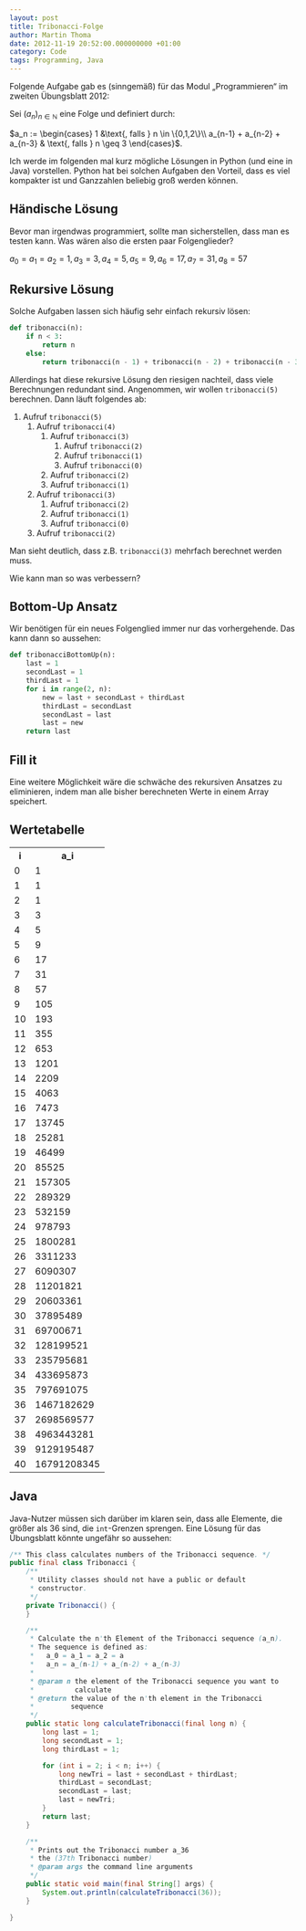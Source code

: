 ```yaml
---
layout: post
title: Tribonacci-Folge
author: Martin Thoma
date: 2012-11-19 20:52:00.000000000 +01:00
category: Code
tags: Programming, Java
---
```

Folgende Aufgabe gab es (sinngem&auml;&szlig;) f&uuml;r das Modul &bdquo;Programmieren&ldquo; im zweiten &Uuml;bungsblatt 2012:

Sei $(a_n)_{n \in \mathbb{N}}$ eine Folge und definiert durch:

$a_n := \begin{cases}
1 &\text{, falls } n \in \{0,1,2\}\\
a_{n-1} + a_{n-2} + a_{n-3} & \text{, falls } n \geq 3
\end{cases}$.

Ich werde im folgenden mal kurz m&ouml;gliche L&ouml;sungen in Python (und eine in Java) vorstellen. Python hat bei solchen Aufgaben den Vorteil, dass es viel kompakter ist und Ganzzahlen beliebig gro&szlig; werden k&ouml;nnen.

<h2>H&auml;ndische L&ouml;sung</h2>
Bevor man irgendwas programmiert, sollte man sicherstellen, dass man es testen kann. Was w&auml;ren also die ersten paar Folgenglieder?

$a_0 = a_1 = a_2 = 1, a_3 = 3, a_4 = 5, a_5 = 9, a_6 = 17, a_7 = 31, a_8 = 57$

<h2>Rekursive L&ouml;sung</h2>
Solche Aufgaben lassen sich h&auml;ufig sehr einfach rekursiv l&ouml;sen:

```python
def tribonacci(n):
    if n < 3:
        return n
    else:
        return tribonacci(n - 1) + tribonacci(n - 2) + tribonacci(n - 3)
```

Allerdings hat diese rekursive L&ouml;sung den riesigen nachteil, dass viele Berechnungen redundant sind.
Angenommen, wir wollen <code>tribonacci(5)</code> berechnen. Dann l&auml;uft folgendes ab:

<ol>
  <li>Aufruf <code>tribonacci(5)</code>
    <ol>
      <li>Aufruf <code>tribonacci(4)</code>
        <ol>
          <li>Aufruf <code>tribonacci(3)</code>
            <ol>
              <li>Aufruf <code>tribonacci(2)</code>
              <li>Aufruf <code>tribonacci(1)</code>
              <li>Aufruf <code>tribonacci(0)</code>
            </ol>
          </li>
          <li>Aufruf <code>tribonacci(2)</code></li>
          <li>Aufruf <code>tribonacci(1)</code></li>
        </ol>
      </li>
      <li>Aufruf <code>tribonacci(3)</code>
        <ol>
          <li>Aufruf <code>tribonacci(2)</code>
          <li>Aufruf <code>tribonacci(1)</code>
          <li>Aufruf <code>tribonacci(0)</code>
        </ol>
      </li>
      <li>Aufruf <code>tribonacci(2)</code>
    </ol>
  </li>
</ol>

Man sieht deutlich, dass z.B. <code>tribonacci(3)</code> mehrfach berechnet werden muss.

Wie kann man so was verbessern?

<h2>Bottom-Up Ansatz</h2>
Wir ben&ouml;tigen f&uuml;r ein neues Folgenglied immer nur das vorhergehende. Das kann dann so aussehen:

```python
def tribonacciBottomUp(n):
    last = 1
    secondLast = 1
    thirdLast = 1
    for i in range(2, n):
        new = last + secondLast + thirdLast
        thirdLast = secondLast
        secondLast = last
        last = new
    return last
```

<h2>Fill it</h2>
Eine weitere M&ouml;glichkeit w&auml;re die schw&auml;che des rekursiven Ansatzes zu eliminieren, indem man alle bisher berechneten Werte in einem Array speichert.

<h2>Wertetabelle</h2>
<table>
<tr><th>i</th><th>a_i</th></tr>
<tr><td>0</td><td>1</td></tr>
<tr><td>1</td><td>1</td></tr>
<tr><td>2</td><td>1</td></tr>
<tr><td>3</td><td>3</td></tr>
<tr><td>4</td><td>5</td></tr>
<tr><td>5</td><td>9</td></tr>
<tr><td>6</td><td>17</td></tr>
<tr><td>7</td><td>31</td></tr>
<tr><td>8</td><td>57</td></tr>
<tr><td>9</td><td>105</td></tr>
<tr><td>10</td><td>193</td></tr>
<tr><td>11</td><td>355</td></tr>
<tr><td>12</td><td>653</td></tr>
<tr><td>13</td><td>1201</td></tr>
<tr><td>14</td><td>2209</td></tr>
<tr><td>15</td><td>4063</td></tr>
<tr><td>16</td><td>7473</td></tr>
<tr><td>17</td><td>13745</td></tr>
<tr><td>18</td><td>25281</td></tr>
<tr><td>19</td><td>46499</td></tr>
<tr><td>20</td><td>85525</td></tr>
<tr><td>21</td><td>157305</td></tr>
<tr><td>22</td><td>289329</td></tr>
<tr><td>23</td><td>532159</td></tr>
<tr><td>24</td><td>978793</td></tr>
<tr><td>25</td><td>1800281</td></tr>
<tr><td>26</td><td>3311233</td></tr>
<tr><td>27</td><td>6090307</td></tr>
<tr><td>28</td><td>11201821</td></tr>
<tr><td>29</td><td>20603361</td></tr>
<tr><td>30</td><td>37895489</td></tr>
<tr><td>31</td><td>69700671</td></tr>
<tr><td>32</td><td>128199521</td></tr>
<tr><td>33</td><td>235795681</td></tr>
<tr><td>34</td><td>433695873</td></tr>
<tr><td>35</td><td>797691075</td></tr>
<tr><td>36</td><td>1467182629</td></tr>
<tr><td>37</td><td>2698569577</td></tr>
<tr><td>38</td><td>4963443281</td></tr>
<tr><td>39</td><td>9129195487</td></tr>
<tr><td>40</td><td>16791208345</td></tr>
</table>

<h2>Java</h2>
Java-Nutzer m&uuml;ssen sich dar&uuml;ber im klaren sein, dass alle Elemente, die gr&ouml;&szlig;er als 36 sind, die <code>int</code>-Grenzen sprengen. Eine L&ouml;sung f&uuml;r das &Uuml;bungsblatt k&ouml;nnte ungef&auml;hr so aussehen:

```java
/** This class calculates numbers of the Tribonacci sequence. */
public final class Tribonacci {
    /**
     * Utility classes should not have a public or default
     * constructor.
     */
    private Tribonacci() {
    }

    /**
     * Calculate the n'th Element of the Tribonacci sequence (a_n).
     * The sequence is defined as:
     *   a_0 = a_1 = a_2 = a
     *   a_n = a_(n-1) + a_(n-2) + a_(n-3)
     *
     * @param n the element of the Tribonacci sequence you want to
     *          calculate
     * @return the value of the n'th element in the Tribonacci
     *         sequence
     */
    public static long calculateTribonacci(final long n) {
        long last = 1;
        long secondLast = 1;
        long thirdLast = 1;

        for (int i = 2; i < n; i++) {
            long newTri = last + secondLast + thirdLast;
            thirdLast = secondLast;
            secondLast = last;
            last = newTri;
        }
        return last;
    }

    /**
     * Prints out the Tribonacci number a_36
     * the (37th Tribonacci number)
     * @param args the command line arguments
     */
    public static void main(final String[] args) {
        System.out.println(calculateTribonacci(36));
    }

}

```
